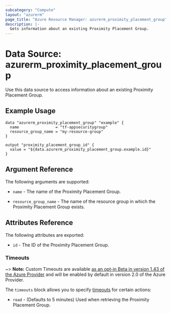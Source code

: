 ```yaml
---
subcategory: "Compute"
layout: "azurerm"
page_title: "Azure Resource Manager: azurerm_proximity_placement_group"
description: |-
  Gets information about an existing Proximity Placement Group.
---
```


# Data Source: azurerm_proximity_placement_group

Use this data source to access information about an existing Proximity Placement Group.

## Example Usage

```hcl
data "azurerm_proximity_placement_group" "example" {
  name                = "tf-appsecuritygroup"
  resource_group_name = "my-resource-group"
}

output "proximity_placement_group_id" {
  value = "${data.azurerm_proximity_placement_group.example.id}"
}
```

## Argument Reference

The following arguments are supported:

* `name` - The name of the Proximity Placement Group.

* `resource_group_name` - The name of the resource group in which the Proximity Placement Group exists.

## Attributes Reference

The following attributes are exported:

* `id` - The ID of the Proximity Placement Group.

### Timeouts

~> **Note:** Custom Timeouts are available [as an opt-in Beta in version 1.43 of the Azure Provider](/docs/providers/azurerm/guides/2.0-beta.html) and will be enabled by default in version 2.0 of the Azure Provider.

The `timeouts` block allows you to specify [timeouts](https://www.terraform.io/docs/configuration/resources.html#timeouts) for certain actions:

* `read` - (Defaults to 5 minutes) Used when retrieving the Proximity Placement Group.
